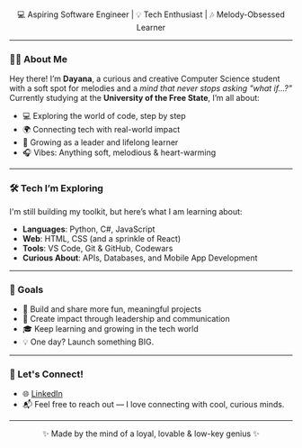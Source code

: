 
<p align="center">
  💻 Aspiring Software Engineer | 💡 Tech Enthusiast | 🎶 Melody-Obsessed Learner
</p>

---

### 👩‍💻 About Me

Hey there! I’m **Dayana**, a curious and creative Computer Science student with a soft spot for melodies and a *mind that never stops asking "what if...?"*  
Currently studying at the **University of the Free State**, I’m all about:

- 💻 Exploring the world of code, step by step  
- 🌍 Connecting tech with real-world impact  
- 🧠 Growing as a leader and lifelong learner  
- 🎧 Vibes: Anything soft, melodious & heart-warming  

---

### 🛠️ Tech I’m Exploring
I'm still building my toolkit, but here’s what I am learning about:

- **Languages**: Python, C#, JavaScript  
- **Web**: HTML, CSS (and a sprinkle of React)  
- **Tools**: VS Code, Git & GitHub, Codewars  
- **Curious About**: APIs, Databases, and Mobile App Development

---

### 🎯 Goals

- 🚀 Build and share more fun, meaningful projects  
- 👥 Create impact through leadership and communication  
- 🎓 Keep learning and growing in the tech world  
- 💡 One day? Launch something BIG.

---

### 💬 Let's Connect!

- 🌐 [LinkedIn](www.linkedin.com/in/dayana-bright-abia-anchi-6356aa292) 
- 📬 Feel free to reach out — I love connecting with cool, curious minds.

---

<p align="center">✨ Made by the mind of a loyal, lovable & low-key genius ✨</p>


<!--
**misfbhcdayana/misfbhcdayana** is a ✨ _special_ ✨ repository because its `README.md` (this file) appears on your GitHub profile.

Here are some ideas to get you started:

- 🔭 I’m currently working on ...
- 🌱 I’m currently learning ...
- 👯 I’m looking to collaborate on ...
- 🤔 I’m looking for help with ...
- 💬 Ask me about ...
- 📫 How to reach me: ...
- 😄 Pronouns: ...
- ⚡ Fun fact: ...
-->
